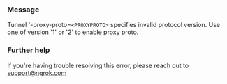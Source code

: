 
### Message
Tunnel '-proxy-proto=<code>&lt;PROXYPROTO&gt;</code> specifies invalid protocol version.
Use one of version '1' or '2' to enable proxy proto.

### Further help
If you're having trouble resolving this error, please reach out to [support@ngrok.com](mailto:support@ngrok.com?subject=Help%20with%20ERR_NGROK_1123)

